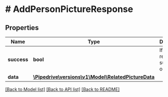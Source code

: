 # # AddPersonPictureResponse

## Properties

Name | Type | Description | Notes
------------ | ------------- | ------------- | -------------
**success** | **bool** | If the response is successful or not | [optional]
**data** | [**\Pipedrive\versions\v1\Model\RelatedPictureData**](RelatedPictureData.md) |  |

[[Back to Model list]](../../README.md#models) [[Back to API list]](../../README.md#endpoints) [[Back to README]](../../README.md)
